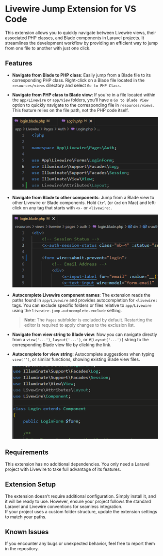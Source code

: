 # Livewire Jump Extension for VS Code

This extension allows you to quickly navigate between Livewire views, their associated PHP classes, and Blade components in Laravel projects. It streamlines the development workflow by providing an efficient way to jump from one file to another with just one click.

## Features

- **Navigate from Blade to PHP class**: Easily jump from a Blade file to its corresponding PHP class. Right-click on a Blade file located in the `resources/views` directory and select `Go to PHP Class`.

- **Navigate from PHP class to Blade view**: If you're in a file located within the `app/Livewire` or `app/View` folders, you'll have a `Go to Blade View` option to quickly navigate to the corresponding file in `resources/views`. This feature relies on the file path, not the PHP code itself.

    ![Go to PHP Class and View](https://github.com/pizcadesaber/vscode-livewire-jump/raw/HEAD/docs/images/view-class.gif)

- **Navigate from Blade to other components**: Jump from a Blade view to other Livewire or Blade components. Hold `Ctrl` (or `Cmd` on Mac) and left-click on any tag that starts with `<x-` or `<livewire:`.

    ![Go to component views](https://github.com/pizcadesaber/vscode-livewire-jump/raw/HEAD/docs/images/blade-links.gif)

- **Autocomplete Livewire component names**: The extension reads the paths found in `app/Livewire` and provides autocompletion for `<livewire:` tags. You can exclude specific folders or files relative to `app/Livewire` using the `livewire-jump.autocomplete.exclude` setting.

    > **Note:** The `Pages` subfolder is excluded by default. Restarting the editor is required to apply changes to the exclusion list.

- **Navigate from view string to Blade view**: Now you can navigate directly from a `view('...')`, `layout('...')`, or `#[Layout('...')]` string to the corresponding Blade view file by clicking the link.

- **Autocomplete for view string**: Autocomplete suggestions when typing `view('')`, or similar functions, showing existing Blade view files.

    ![View string](https://github.com/pizcadesaber/vscode-livewire-jump/raw/HEAD/docs/images/view-string.gif)

## Requirements

This extension has no additional dependencies. You only need a Laravel project with Livewire to take full advantage of its features.

## Extension Setup

The extension doesn't require additional configuration. Simply install it, and it will be ready to use. However, ensure your project follows the standard Laravel and Livewire conventions for seamless integration.  
If your project uses a custom folder structure, update the extension settings to match your paths.  

## Known Issues

If you encounter any bugs or unexpected behavior, feel free to report them in the repository.
